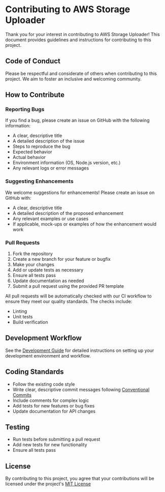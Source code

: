# Contributing to AWS Storage Uploader

Thank you for your interest in contributing to AWS Storage Uploader! This document provides guidelines and instructions for contributing to this project.

## Code of Conduct

Please be respectful and considerate of others when contributing to this project. We aim to foster an inclusive and welcoming community.

## How to Contribute

### Reporting Bugs

If you find a bug, please create an issue on GitHub with the following information:

- A clear, descriptive title
- A detailed description of the issue
- Steps to reproduce the bug
- Expected behavior
- Actual behavior
- Environment information (OS, Node.js version, etc.)
- Any relevant logs or error messages

### Suggesting Enhancements

We welcome suggestions for enhancements! Please create an issue on GitHub with:

- A clear, descriptive title
- A detailed description of the proposed enhancement
- Any relevant examples or use cases
- If applicable, mock-ups or examples of how the enhancement would work

### Pull Requests

1. Fork the repository
2. Create a new branch for your feature or bugfix
3. Make your changes
4. Add or update tests as necessary
5. Ensure all tests pass
6. Update documentation as needed
7. Submit a pull request using the provided PR template

All pull requests will be automatically checked with our CI workflow to ensure they meet our quality standards. The checks include:
- Linting
- Unit tests
- Build verification

## Development Workflow

See the [Development Guide](https://github.com/spacecomx/aws-storage-uploader/blob/main/docs/DEVELOPMENT.md) for detailed instructions on setting up your development environment and workflow.

## Coding Standards

- Follow the existing code style
- Write clear, descriptive commit messages following [Conventional Commits](https://www.conventionalcommits.org/)
- Include comments for complex logic
- Add tests for new features or bug fixes
- Update documentation for API changes

## Testing

- Run tests before submitting a pull request
- Add new tests for new functionality
- Ensure all tests pass

## License

By contributing to this project, you agree that your contributions will be licensed under the project's [MIT License](https://github.com/spacecomx/aws-storage-uploader/blob/main/LICENSE)